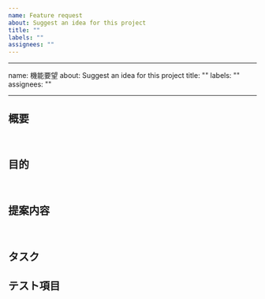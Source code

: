 ```yaml
---
name: Feature request
about: Suggest an idea for this project
title: ""
labels: ""
assignees: ""
---
```


---

name: 機能要望
about: Suggest an idea for this project
title: ""
labels: ""
assignees: ""

---

## 概要

​

## 目的

​

## 提案内容

​

## タスク

## テスト項目
